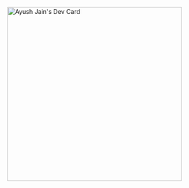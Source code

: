 <a href="https://app.daily.dev/Ayush7865"><img src="https://github.com/AyushJain2480/
Portfolio/blob/master/devcard.svg" width="400" alt="Ayush Jain's Dev Card"/></a>
